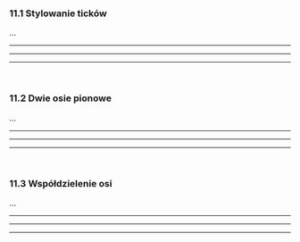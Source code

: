 ### 11.1 Stylowanie ticków
...

---
---
---
&nbsp;
### 11.2 Dwie osie pionowe
...

---
---
---
&nbsp;
### 11.3 Współdzielenie osi
...

---
---
---
&nbsp;
